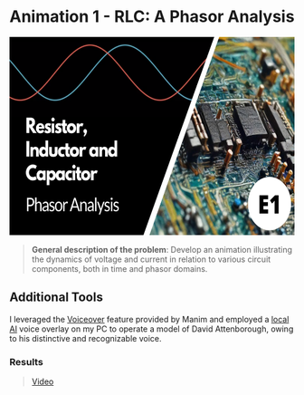 # Animation 1 - RLC: A Phasor Analysis

<p align="center">
        <img src="https://raw.githubusercontent.com/NibiruFT/MANIM/main/Animation%201/RLC.png"
            width="650"  height="350" ">
    </a>
</p>

> **General description of the problem**: Develop an animation illustrating the dynamics of voltage and current in relation to various circuit components, both in time and phasor domains.

## Additional Tools

I leveraged the [Voiceover](https://docs.manim.community/en/stable/guides/add_voiceovers.html) feature provided by Manim and employed a [local AI](https://docs.aihub.wtf) voice overlay on my PC to operate a model of David Attenborough, owing to his distinctive and recognizable voice. 

### Results

> [Video](https://youtu.be/StlSW1KD5zg?si=kFfMmVWM4EirIhzI)

